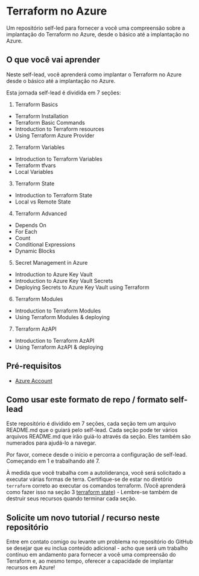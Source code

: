 # Terraform no Azure
Um repositório self-led para fornecer a você uma compreensão sobre a implantação do Terraform no Azure, desde o básico até a implantação no Azure.

## O que você vai aprender

Neste self-lead, você aprenderá como implantar o Terraform no Azure desde o básico até a implantação no Azure.

Esta jornada self-lead é dividida em 7 seções:

1. Terraform Basics
- Terraform Installation
- Terraform Basic Commands
- Introduction to Terraform resources
- Using Terraform Azure Provider

2. Terraform Variables
- Introduction to Terraform Variables
- Terraform tfvars
- Local Variables

3. Terraform State
- Introduction to Terraform State
- Local vs Remote State

4. Terraform Advanced
- Depends On
- For Each
- Count
- Conditional Expressions
- Dynamic Blocks

5. Secret Management in Azure
- Introduction to Azure Key Vault
- Introduction to Azure Key Vault Secrets
- Deploying Secrets to Azure Key Vault using Terraform

6. Terraform Modules
- Introduction to Terraform Modules
- Using Terraform Modules & deploying

7. Terraform AzAPI
- Introduction to Terraform AzAPI
- Using Terraform AzAPI & deploying


## Pré-requisitos

- [Azure Account](https://azure.microsoft.com/en-us/free/)

## Como usar este formato de repo / formato self-lead

Este repositório é dividido em 7 seções, cada seção tem um arquivo README.md que o guiará pelo self-lead. Cada seção pode ter vários arquivos README.md que irão guiá-lo através da seção. Eles também são numerados para ajudá-lo a navegar.

Por favor, comece desde o início e percorra a configuração de self-lead. Começando em 1 e trabalhando até 7.

À medida que você trabalha com a autoliderança, você será solicitado a executar várias formas de terra. Certifique-se de estar no diretório `terraform` correto ao executar os comandos terraform. (Você aprenderá como fazer isso na seção 3 [terraform state](https://github.com/thiago88sp/terraform-treinamento/tree/master/3-terraform-state)) - Lembre-se também de destruir seus recursos quando terminar cada seção.

## Solicite um novo tutorial / recurso neste repositório

Entre em contato comigo ou levante um problema no repositório do GitHub se desejar que eu inclua conteúdo adicional - acho que será um trabalho contínuo em andamento para fornecer a você uma compreensão do Terraform e, ao mesmo tempo, oferecer a capacidade de implantar recursos em Azure!


